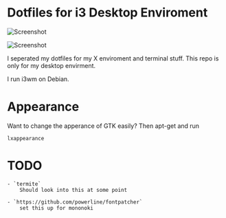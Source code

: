 
# Dotfiles for i3 Desktop Enviroment

![Screenshot](https://raw.githubusercontent.com/charnley/dotfiles.x/master/scrot.png)

![Screenshot](https://raw.githubusercontent.com/charnley/dotfiles.x/master/scrot_term.png)


I seperated my dotfiles for my X enviroment and terminal stuff. This repo is only for my desktop envirment.

I run i3wm on Debian.


# Appearance

Want to change the apperance of GTK easily? Then apt-get and run

    lxappearance

# TODO

    - `termite`
        Should look into this at some point

    - `https://github.com/powerline/fontpatcher`
        set this up for mononoki

